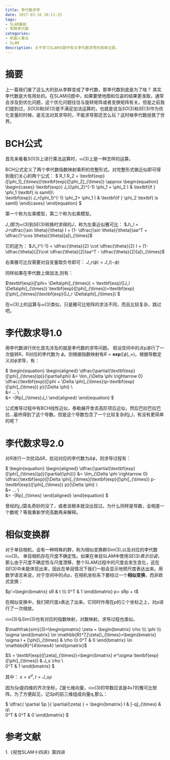 ```yaml
---
title: 李代数求导
date: 2017-03-16 10:11:25
tags:
- SLAM基础 
- 李群李代数
categories:
- 机器人事业
- SLAM
description: 关于学习SLAM问题中有关李代数求导的简单记录。
---
```

<!-- more -->

# 摘要
上一篇我们废了这么大的劲从李群变成了李代数，那李代数到底是为了啥？
其实李代数是大有用处的。在SLAM问题中，如果要使地图和位姿的结果更准取，通常会涉及到优化问题，这个优化问题往往与旋转矩阵或者变换矩阵有关。但是之前我们提到过，$SO(3)$和$SE(3)$是不满足加法运算的，也就是说当$SO(3)$和$SE(3)$作为优化变量的时候，是无法对其求导的，不能求导那还怎么玩？这时候李代数拯救了世界。

# BCH公式
首先来看看$SO(3)$上进行乘法运算时，$\mathfrak{so}(3)$上是一种怎样的运算。

BCH公式定义了两个李代数指数映射乘积的完整形式。对完整形式做近似即可得到我们关心的两个公式：
$
R\_1 R\_2 = \textbf{exp}([\phi\_1]\_{\times})\textbf{exp}([\phi\_2]\_{\times}) \approx \begin{equation}
\begin{cases}
\textbf{exp}( J\_l(\phi\_2)^{-1} \phi\_1 + \phi\_2    )  & \textbf{if  } \phi\_1 \textbf{ is samll}\\\
\textbf{exp}( J\_r(\phi\_1)^{-1} \phi\_2+ \phi\_1    )   & \textbf{if  } \phi\_2 \textbf{ is samll}
\end{cases}
\end{equation}
$

第一个称为左乘模型，第二个称为右乘模型。

$J\_l$即为$\mathfrak{se}(3)$到$SE(3)$转换时求得的$J$，称为左乘近似雅可比：
$J\_l = J=\dfrac{\sin \theta}{\theta} I + (1- \dfrac{\sin \theta}{\theta})aa^T + \dfrac{1-\cos \theta}{\theta}[a]\_{\times}$

它的逆为：
$J\_l^{-1} = \dfrac{\theta}{2} \cot \dfrac{\theta}{2} I + (1- \dfrac{\theta}{2}\cot \dfrac{\theta}{2})aa^T - \dfrac{\theta}{2}[a]\_{\times}$

右乘雅可比仅需要对自变量取负号即可：
$J\_r(\phi)=J\_l(-\phi)$ 

同样如果在李代数上做加法,则有：

$\textbf{exp}([\phi+ \Delta\phi]\_{\times}) = \textbf{exp}([J\_l \Delta\phi]\_{\times}) \textbf{exp}([\phi]\_{\times})=\textbf{exp}([\phi]\_{\times})\textbf{exp}([J\_r \Delta\phi]\_{\times}) $ 

在$\mathfrak{se}(3)$上的运算与$\mathfrak{so}(3)$类似，只是雅可比矩阵的求法不同，而且比较复杂，跳过吧。


# 李代数求导1.0
用李代数进行优化首先涉及的就是李代数的求导问题。
假设空间中的点p进行了一次旋转R，R对应的李代数为 $\phi$。则根据指数映射有$R=\mathbf{exp}([\phi]\_{\times})$。根据导数定义对$\phi$求导，有：

$
\begin{equation}
\begin{aligned}
\dfrac{\partial(\textbf{exp}([\phi]\_{\times})p)}{\partial\phi} &= \lim\_{\Delta \phi \rightarrow 0} \dfrac{\textbf{exp}([\phi + \Delta \phi]\_{\times})p-\textbf{exp}([\phi]\_{\times}) p}{\Delta \phi} \\\
&= ... \\\
&= -[Rp]\_{\times}J\_l
\end{aligned}
\end{equation}
$ 

公式推导过程中有BCH线性近似，泰勒展开舍去高阶项后近似，然后巴拉巴拉巴拉...最终得到了这个导数。但是这个导数包含了一个比较复杂的$j\_l$，有没有更简单的呢？


# 李代数求导2.0
对$R$进行一次扰动$\Delta R$，扰动对应的李代数为$\Delta \phi$，则求导过程有：

$
\begin{equation}
\begin{aligned}
\dfrac{\partial(\textbf{exp}([\phi]\_{\times})p)}{\partial(\phi))} &= \lim\_{\Delta \phi \rightarrow 0} \dfrac{\textbf{exp}([\Delta \phi]\_{\times})\textbf{exp}([\phi]\_{\times}) p-\textbf{exp}([\phi]\_{\times}) p}{\Delta \phi} \\\
&= ... \\\
&= -[Rp]\_{\times}
\end{aligned}
\end{equation}
$ 

曾经的$j\_l$莫名奇妙的没了，或者说根本就没出现过。为什么同样是导数，会相差一个数呢？等我重新学完高数再来解释。

# 相似变换群
对于单目相机，会有一种特殊的群，称为相似变换群$Sim(3)$,以及对应的李代数$\mathfrak{sim}(3)$。
单目相机存在尺度不确定性。如果在单目SLAM中使用$SE(3)表示位姿$，那么由于尺度不确定性与尺度漂移，整个SLAM过程中的尺度会发生变化，这在$SE(3)$中未能体现出来，因此在单目情况下我们一般会显示地把尺度表达出来。用数学语言来说，对于空间中的点p，在相机坐标系下要经过一个**相似变换**，而非欧式变换：

$p'=\begin{bmatrix}
sR & t \\\ 
0^T & 1
\end{bmatrix} p= sRp + t$

在相似变换中，我们把尺度$s$表达了出来。它同时作用在$p$的三个坐标之上，对$p$进行了一次缩放。

$\mathfrak{sim}(3)$与$Sim(3)$也有对应的指数映射，对数映射。求导过程也类似。

$\mathfrak{sim}(3)=\begin{pmatrix}
\zeta = \begin{bmatrix}
\rho \\\
\phi \\\
\sigma
\end{bmatrix} \in \mathbb{R}^7,[\zeta]\_{\times}=\begin{bmatrix}
\sigma I + [\phi]\_{\times} & \rho \\\
0^T & 0
\end{bmatrix} \in \mathbb{R}^{4\times4}
\end{pmatrix}$

$S = \textbf{exp}([\zeta]\_{\times})=\begin{bmatrix}
e^\sigma \textbf{exp}([\phi]\_{\times})  & J\_s \rho \\\
0^T & 1
\end{bmatrix}
$

其中：
$s=e^\sigma, t=J\_s \rho$ 

因为$Sp$是四维的齐次坐标，$\zeta$是七维向量，$\mathfrak{sim}(3)$的导数应该是4x7的雅可比矩阵。为了方便起见，记$Sp$的前三维组成向量q,那么：

$
\dfrac{ \partial Sp }{ \partial(\zeta) } = \begin{bmatrix}
I & [-q]\_{\times} & q\\\
0^T & 0^T & 0
\end{bmatrix}
$ 

# 参考文献
1.《视觉SLAM十四讲》第四讲












